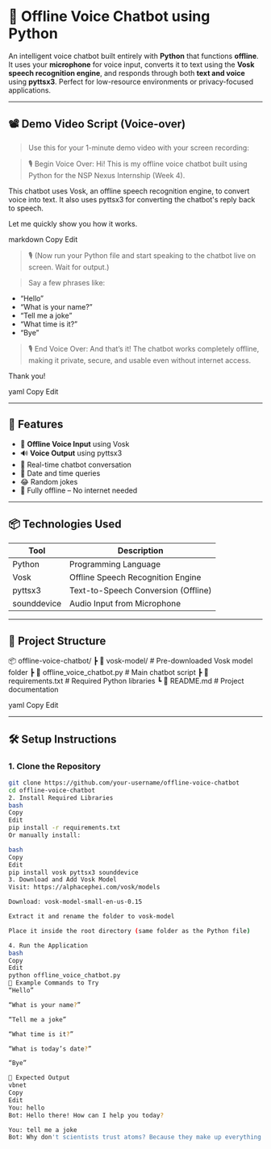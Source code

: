 # 🧠 Offline Voice Chatbot using Python

An intelligent voice chatbot built entirely with **Python** that functions **offline**. It uses your **microphone** for voice input, converts it to text using the **Vosk speech recognition engine**, and responds through both **text and voice** using **pyttsx3**. Perfect for low-resource environments or privacy-focused applications.

---

## 📽️ Demo Video Script (Voice-over)

> Use this for your 1-minute demo video with your screen recording:

> 🎙️ Begin Voice Over:
Hi! This is my offline voice chatbot built using Python for the NSP Nexus Internship (Week 4).

This chatbot uses Vosk, an offline speech recognition engine, to convert voice into text. It also uses pyttsx3 for converting the chatbot's reply back to speech.

Let me quickly show you how it works.

markdown
Copy
Edit

> 🎙️ (Now run your Python file and start speaking to the chatbot live on screen. Wait for output.)

> Say a few phrases like:

- “Hello”
- “What is your name?”
- “Tell me a joke”
- “What time is it?”
- “Bye”

> 🎙️ End Voice Over:
And that’s it! The chatbot works completely offline, making it private, secure, and usable even without internet access.

Thank you!

yaml
Copy
Edit

---

## 🎯 Features

- 🎤 **Offline Voice Input** using Vosk
- 🔊 **Voice Output** using pyttsx3
- 💬 Real-time chatbot conversation
- 📅 Date and time queries
- 😂 Random jokes
- 🔐 Fully offline – No internet needed

---

## 📦 Technologies Used

| Tool        | Description                          |
|-------------|--------------------------------------|
| Python      | Programming Language                 |
| Vosk        | Offline Speech Recognition Engine    |
| pyttsx3     | Text-to-Speech Conversion (Offline)  |
| sounddevice | Audio Input from Microphone          |

---

## 📁 Project Structure

📦 offline-voice-chatbot/
┣ 📁 vosk-model/ # Pre-downloaded Vosk model folder
┣ 📜 offline_voice_chatbot.py # Main chatbot script
┣ 📜 requirements.txt # Required Python libraries
┗ 📜 README.md # Project documentation

yaml
Copy
Edit

---

## 🛠️ Setup Instructions

### 1. Clone the Repository

```bash
git clone https://github.com/your-username/offline-voice-chatbot
cd offline-voice-chatbot
2. Install Required Libraries
bash
Copy
Edit
pip install -r requirements.txt
Or manually install:

bash
Copy
Edit
pip install vosk pyttsx3 sounddevice
3. Download and Add Vosk Model
Visit: https://alphacephei.com/vosk/models

Download: vosk-model-small-en-us-0.15

Extract it and rename the folder to vosk-model

Place it inside the root directory (same folder as the Python file)

4. Run the Application
bash
Copy
Edit
python offline_voice_chatbot.py
💬 Example Commands to Try
“Hello”

“What is your name?”

“Tell me a joke”

“What time is it?”

“What is today’s date?”

“Bye”

🧪 Expected Output
vbnet
Copy
Edit
You: hello
Bot: Hello there! How can I help you today?

You: tell me a joke
Bot: Why don't scientists trust atoms? Because they make up everything!
